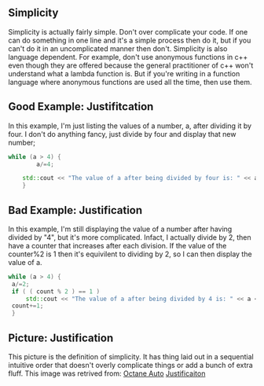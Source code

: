 Simplicity
----------
Simplicity is actually fairly simple. Don't over complicate your code. If one can do something in one line and it's a simple process then do it, but if you can't do it in an uncomplicated manner then don't. Simplicity is also language dependent. For example, don't use anonymous functions in c++ even though they are offered because the general practitioner of c++ won't understand what a lambda function is. But if you're writing in a function language where anonymous functions are used all the time, then use them. 

Good Example: Justifitcation
----------------------------
In this example, I'm just listing the values of a number, a, after dividing it by four. I don't do anything fancy, just divide by four and display that new number; 
```c++ 
while (a > 4) {
		a/=4;

	std::cout << "The value of a after being divided by four is: " << a << std::endl;
	} 
```

Bad Example: Justification
--------------------------
In this example, I'm still displaying the value of a number after having divided by "4", but it's more complicated. Infact, I actually divide by 2, then have a counter that increases after each division. If the value of the counter%2 is 1 then it's equivilent to dividing by 2, so I can then display the value of a.

```c++
while (a > 4) {	
 a/=2; 
 if ( ( count % 2 ) == 1 )
	 std::cout << "The value of a after being divided by 4 is: " << a << std::endl;	
 count+=1;
 } 
```

Picture: Justification
----------------------
This picture is the definition of simplicity. It has thing laid out in a sequential intuitive order that doesn't overly complicate things or add a bunch of extra fluff. This image was retrived from: [Octane Auto](https://ocataneauto.ca)
[Justificaiton](/Pictures/simplicity.jpeg)
